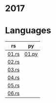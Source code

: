# 2017

# Languages
| rs | py |
| -- | -- |
| [01.rs](/2017/rust/01.rs) | [01.py](/2017/python/01.py) |
| [02.rs](/2017/rust/02.rs) | 
| [03.rs](/2017/rust/03.rs) | 
| [04.rs](/2017/rust/04.rs) | 
| [05.rs](/2017/rust/05.rs) | 
| [06.rs](/2017/rust/06.rs) | 
